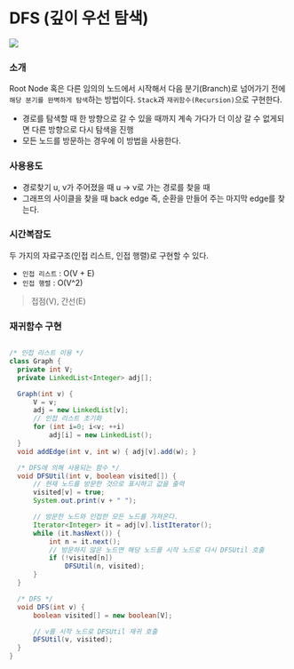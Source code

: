 # DFS (깊이 우선 탐색)

![](https://upload.wikimedia.org/wikipedia/commons/7/7f/Depth-First-Search.gif)


### 소개

Root Node 혹은 다른 임의의 노드에서 시작해서 다음 분기(Branch)로 넘어가기 전에 `해당 분기를 완벽하게 탐색`하는 방법이다.
`Stack`과 `재귀함수(Recursion)`으로 구현한다.

- 경로를 탐색할 때 한 방향으로 갈 수 있을 때까지 계속 가다가 더 이상 갈 수 없게되면 다른 방향으로 다시 탐색을 진행
- 모든 노드를 방문하는 경우에 이 방법을 사용한다.

### 사용용도

- 경로찾기
    u, v가 주어졌을 때 u -> v로 가는 경로를 찾을 때
- 그래프의 사이클을 찾을 때
    back edge 즉, 순환을 만들어 주는 마지막 edge를 찾는다.

### 시간복잡도

두 가지의 자료구조(인접 리스트, 인접 행렬)로 구현할 수 있다.

- `인접 리스트` : O(V + E)
- `인접 행렬` : O(V^2)

> 접점(V), 간선(E)

### 재귀함수 구현

```java

/* 인접 리스트 이용 */
class Graph {
  private int V;
  private LinkedList<Integer> adj[];

  Graph(int v) {
      V = v;
      adj = new LinkedList[v];
      // 인접 리스트 초기화
      for (int i=0; i<v; ++i)
          adj[i] = new LinkedList();
  }
  void addEdge(int v, int w) { adj[v].add(w); }

  /* DFS에 의해 사용되는 함수 */
  void DFSUtil(int v, boolean visited[]) {
      // 현재 노드를 방문한 것으로 표시하고 값을 출력
      visited[v] = true;
      System.out.print(v + " ");

      // 방문한 노드와 인접한 모든 노드를 가져온다.
      Iterator<Integer> it = adj[v].listIterator();
      while (it.hasNext()) {
          int n = it.next();
          // 방문하지 않은 노드면 해당 노드를 시작 노드로 다시 DFSUtil 호출
          if (!visited[n])
              DFSUtil(n, visited);
      }
  }

  /* DFS */
  void DFS(int v) {
      boolean visited[] = new boolean[V];

      // v를 시작 노드로 DFSUtil 재귀 호출
      DFSUtil(v, visited);
  }
}
```